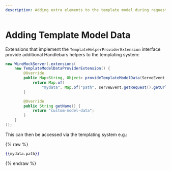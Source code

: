 ```yaml
---
description: Adding extra elements to the template model during request processing
---
```


# Adding Template Model Data

Extensions that implement the `TemplateHelperProviderExtension` interface provide additional Handlebars helpers to the templating system:

```java
new WireMockServer(.extensions(
    new TemplateModelDataProviderExtension() {
        @Override
        public Map<String, Object> provideTemplateModelData(ServeEvent serveEvent) {
            return Map.of(
                "mydata", Map.of("path", serveEvent.getRequest().getUrl()));
        }

        @Override
        public String getName() {
            return "custom-model-data";
        }
    }
));
```

This can then be accessed via the templating system e.g.:

{% raw %}

```handlebars
{{mydata.path}}
```

{% endraw %}